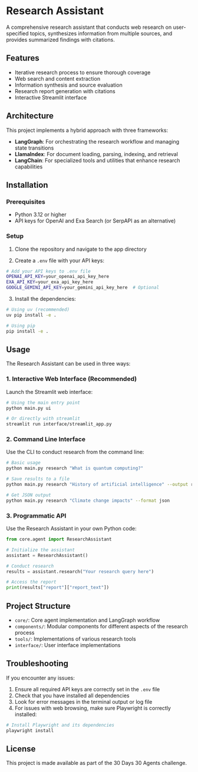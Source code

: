 # Research Assistant

A comprehensive research assistant that conducts web research on user-specified topics, synthesizes information from multiple sources, and provides summarized findings with citations.

## Features

- Iterative research process to ensure thorough coverage
- Web search and content extraction
- Information synthesis and source evaluation
- Research report generation with citations
- Interactive Streamlit interface

## Architecture

This project implements a hybrid approach with three frameworks:
- **LangGraph**: For orchestrating the research workflow and managing state transitions
- **LlamaIndex**: For document loading, parsing, indexing, and retrieval
- **LangChain**: For specialized tools and utilities that enhance research capabilities

## Installation

### Prerequisites

- Python 3.12 or higher
- API keys for OpenAI and Exa Search (or SerpAPI as an alternative)

### Setup

1. Clone the repository and navigate to the app directory

2. Create a `.env` file with your API keys:
```bash
# Add your API keys to .env file
OPENAI_API_KEY=your_openai_api_key_here
EXA_API_KEY=your_exa_api_key_here
GOOGLE_GEMINI_API_KEY=your_gemini_api_key_here  # Optional
```

3. Install the dependencies:
```bash
# Using uv (recommended)
uv pip install -e .

# Using pip
pip install -e .
```

## Usage

The Research Assistant can be used in three ways:

### 1. Interactive Web Interface (Recommended)

Launch the Streamlit web interface:

```bash
# Using the main entry point
python main.py ui

# Or directly with streamlit
streamlit run interface/streamlit_app.py
```

### 2. Command Line Interface

Use the CLI to conduct research from the command line:

```bash
# Basic usage
python main.py research "What is quantum computing?"

# Save results to a file
python main.py research "History of artificial intelligence" --output research_results.md

# Get JSON output
python main.py research "Climate change impacts" --format json
```

### 3. Programmatic API

Use the Research Assistant in your own Python code:

```python
from core.agent import ResearchAssistant

# Initialize the assistant
assistant = ResearchAssistant()

# Conduct research
results = assistant.research("Your research query here")

# Access the report
print(results["report"]["report_text"])
```

## Project Structure

- `core/`: Core agent implementation and LangGraph workflow
- `components/`: Modular components for different aspects of the research process
- `tools/`: Implementations of various research tools
- `interface/`: User interface implementations

## Troubleshooting

If you encounter any issues:

1. Ensure all required API keys are correctly set in the `.env` file
2. Check that you have installed all dependencies
3. Look for error messages in the terminal output or log file
4. For issues with web browsing, make sure Playwright is correctly installed:

```bash
# Install Playwright and its dependencies
playwright install
```

## License

This project is made available as part of the 30 Days 30 Agents challenge.